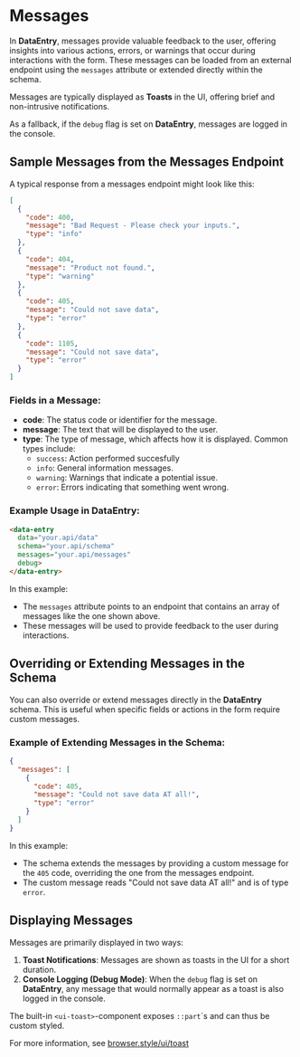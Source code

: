 
# Messages

In **DataEntry**, messages provide valuable feedback to the user, offering insights into various actions, errors, or warnings that occur during interactions with the form. These messages can be loaded from an external endpoint using the `messages` attribute or extended directly within the schema.

Messages are typically displayed as **Toasts** in the UI, offering brief and non-intrusive notifications.

As a fallback, if the `debug` flag is set on **DataEntry**, messages are logged in the console.

## Sample Messages from the Messages Endpoint

A typical response from a messages endpoint might look like this:

```json
[
  {
    "code": 400,
    "message": "Bad Request - Please check your inputs.",
    "type": "info"
  },
  {
    "code": 404,
    "message": "Product not found.",
    "type": "warning"
  },
  {
    "code": 405,
    "message": "Could not save data",
    "type": "error"
  },
  {
    "code": 1105,
    "message": "Could not save data",
    "type": "error"
  }
]
```

### Fields in a Message:
- **code**: The status code or identifier for the message.
- **message**: The text that will be displayed to the user.
- **type**: The type of message, which affects how it is displayed. Common types include:
  - `success`: Action performed succesfully
  - `info`: General information messages.
  - `warning`: Warnings that indicate a potential issue.
  - `error`: Errors indicating that something went wrong.

### Example Usage in DataEntry:

```html
<data-entry
  data="your.api/data"
  schema="your.api/schema"
  messages="your.api/messages"
  debug>
</data-entry>
```

In this example:
- The `messages` attribute points to an endpoint that contains an array of messages like the one shown above.
- These messages will be used to provide feedback to the user during interactions.

## Overriding or Extending Messages in the Schema

You can also override or extend messages directly in the **DataEntry** schema. This is useful when specific fields or actions in the form require custom messages.

### Example of Extending Messages in the Schema:

```json
{
  "messages": [
    {
      "code": 405,
      "message": "Could not save data AT all!",
      "type": "error"
    }
  ]
}
```

In this example:
- The schema extends the messages by providing a custom message for the `405` code, overriding the one from the messages endpoint.
- The custom message reads "Could not save data AT all!" and is of type `error`.

## Displaying Messages

Messages are primarily displayed in two ways:
1. **Toast Notifications**: Messages are shown as toasts in the UI for a short duration.
2. **Console Logging (Debug Mode)**: When the `debug` flag is set on **DataEntry**, any message that would normally appear as a toast is also logged in the console.

The built-in `<ui-toast>`-component exposes `::part`´s and can thus be custom styled. 

For more information, see [browser.style/ui/toast](https://browser.style/ui/toast)